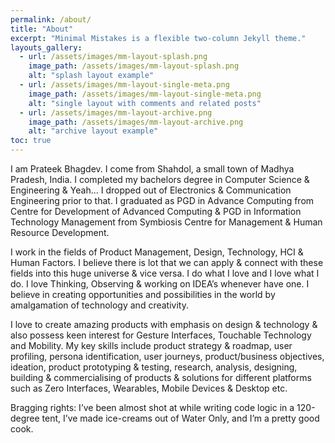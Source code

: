 ```yaml
---
permalink: /about/
title: "About"
excerpt: "Minimal Mistakes is a flexible two-column Jekyll theme."
layouts_gallery:
  - url: /assets/images/mm-layout-splash.png
    image_path: /assets/images/mm-layout-splash.png
    alt: "splash layout example"
  - url: /assets/images/mm-layout-single-meta.png
    image_path: /assets/images/mm-layout-single-meta.png
    alt: "single layout with comments and related posts"
  - url: /assets/images/mm-layout-archive.png
    image_path: /assets/images/mm-layout-archive.png
    alt: "archive layout example"
toc: true
---
```


I am Prateek Bhagdev. I come from Shahdol, a small town of Madhya Pradesh, India. I completed my bachelors degree in Computer Science & Engineering & Yeah... I dropped out of Electronics & Communication Engineering prior to that. I graduated as PGD in Advance Computing from Centre for Development of Advanced Computing & PGD in Information Technology Management from Symbiosis Centre for Management & Human Resource Development.

I work in the fields of Product Management, Design, Technology, HCI & Human Factors. I believe there is lot that we can apply & connect with these fields into this huge universe & vice versa. I do what I love and I love what I do. I love Thinking, Observing & working on IDEA’s whenever have one. I believe in creating opportunities and possibilities in the world by amalgamation of technology and creativity.

I love to create amazing products with emphasis on design & technology & also possess keen interest for Gesture Interfaces, Touchable Technology and Mobility. My key skills include product strategy & roadmap, user profiling, persona identification, user journeys, product/business objectives, ideation, product prototyping & testing, research, analysis, designing, building & commercialising of products & solutions for different platforms such as Zero Interfaces, Wearables, Mobile Devices & Desktop etc.

Bragging rights: I’ve been almost shot at while writing code logic in a 120-degree tent, I’ve made ice-creams out of Water Only, and I’m a pretty good cook.
